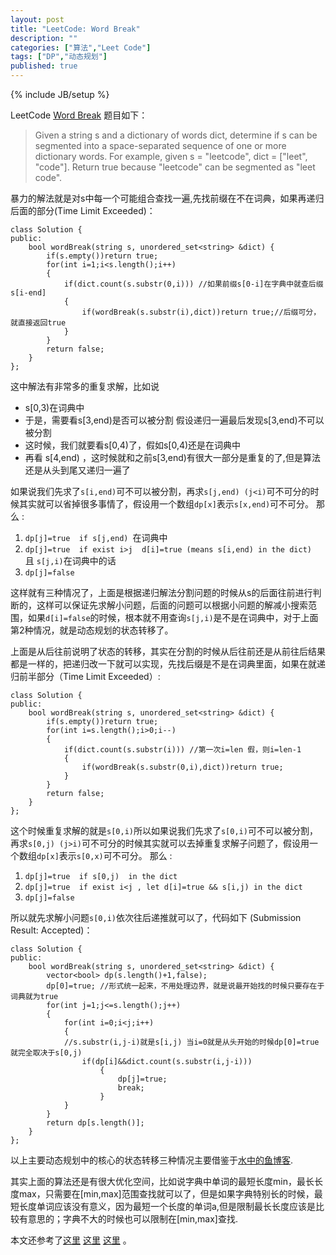 ```yaml
---
layout: post
title: "LeetCode: Word Break"
description: ""
categories: ["算法","Leet Code"]
tags: ["DP","动态规划"]
published: true
---
```

{% include JB/setup %} 

LeetCode [Word Break][1] 题目如下：
> Given a string s and a dictionary of words dict, determine if s can be segmented into a space-separated sequence of one or more dictionary words.
>For example, given
s = "leetcode",
dict = ["leet", "code"].
Return true because "leetcode" can be segmented as "leet code".

暴力的解法就是对s中每一个可能组合查找一遍,先找前缀在不在词典，如果再递归后面的部分(Time Limit Exceeded)：
    
    class Solution {
    public:
        bool wordBreak(string s, unordered_set<string> &dict) {
            if(s.empty())return true;
            for(int i=1;i<s.length();i++)
            {
                if(dict.count(s.substr(0,i))) //如果前缀s[0-i]在字典中就查后缀s[i-end]
                {
                    if(wordBreak(s.substr(i),dict))return true;//后缀可分，就直接返回true
                }
            }
            return false;
        }
    };
    
这中解法有非常多的重复求解，比如说

 - s[0,3)在词典中
 - 于是，需要看s[3,end)是否可以被分割 假设递归一遍最后发现s[3,end)不可以被分割
 - 这时候，我们就要看s[0,4)了，假如s[0,4)还是在词典中
 - 再看 s[4,end) ，这时候就和之前s[3,end)有很大一部分是重复的了,但是算法还是从头到尾又递归一遍了 

如果说我们先求了`s[i,end)`可不可以被分割，再求`s[j,end) (j<i)`可不可分的时候其实就可以省掉很多事情了，假设用一个数组`dp[x]`表示`s[x,end)`可不可分。 那么 :

 1. `dp[j]=true  if s[j,end) `在词典中
 2. `dp[j]=true  if exist i>j  d[i]=true (means s[i,end) in the dict)  `且 `s[j,i)`在词典中的话 
 3. `dp[j]=false `

这样就有三种情况了，上面是根据递归解法分割问题的时候从s的后面往前进行判断的，这样可以保证先求解小问题，后面的问题可以根据小问题的解减小搜索范围，如果`d[i]=false`的时候，根本就不用查询`s[j,i)`是不是在词典中，对于上面第2种情况，就是动态规划的状态转移了。 

上面是从后往前说明了状态的转移，其实在分割的时候从后往前还是从前往后结果都是一样的，把递归改一下就可以实现，先找后缀是不是在词典里面，如果在就递归前半部分（Time Limit Exceeded）:

    class Solution {
    public:
        bool wordBreak(string s, unordered_set<string> &dict) {
            if(s.empty())return true;
            for(int i=s.length();i>0;i--)
            {
                if(dict.count(s.substr(i))) //第一次i=len 假，则i=len-1
                {
                    if(wordBreak(s.substr(0,i),dict))return true;
                }
            }
            return false;
        }
    };

这个时候重复求解的就是`s[0,i)`所以如果说我们先求了`s[0,i)`可不可以被分割，再求`s[0,j) (j>i)`可不可分的时候其实就可以去掉重复求解子问题了，假设用一个数组`dp[x]`表示`s[0,x)`可不可分。 那么 :

 1. `dp[j]=true  if s[0,j)  in the dict`
 2. `dp[j]=true  if exist i<j , let d[i]=true && s[i,j) in the dict`
 3. `dp[j]=false `

所以就先求解小问题`s[0,i)`依次往后递推就可以了，代码如下 (Submission Result: Accepted)：

    class Solution {
    public:
        bool wordBreak(string s, unordered_set<string> &dict) {
            vector<bool> dp(s.length()+1,false);
            dp[0]=true; //形式统一起来，不用处理边界，就是说最开始找的时候只要存在于词典就为true
            for(int j=1;j<=s.length();j++)
            {
                for(int i=0;i<j;i++)
                {
                //s.substr(i,j-i)就是s[i,j) 当i=0就是从头开始的时候dp[0]=true 就完全取决于s[0,j)
                    if(dp[i]&&dict.count(s.substr(i,j-i))) 
                        {
                            dp[j]=true;
                            break;
                        }
                }
            }
            return dp[s.length()];
        }
    };
 
 以上主要动态规划中的核心的状态转移三种情况主要借鉴于[水中的鱼博客][2]. 
 
 其实上面的算法还是有很大优化空间，比如说字典中单词的最短长度min，最长长度max，只需要在[min,max]范围查找就可以了，但是如果字典特别长的时候，最短长度单词应该没有意义，因为最短一个长度的单词a,但是限制最长长度应该是比较有意思的；字典不大的时候也可以限制在[min,max]查找.
 
本文还参考了[这里][3] [这里][4]  [这里][5] 。


  [1]: http://oj.leetcode.com/problems/word-break/
  [2]: http://fisherlei.blogspot.com/2013/11/leetcode-word-break-solution.html
  [3]: http://gongxuns.blogspot.com/2013/10/word-break.html
  [4]: http://zhaohongze.com/wordpress/2013/12/10/leetcode-word-break/#comments
  [5]: http://blog.csdn.net/ljphhj/article/details/21643391
